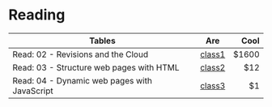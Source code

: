# Reading

| Tables   |      Are      |  Cool |
|----------|:-------------:|------:|
| Read: 02 - Revisions and the Cloud |  [class1](Read02) | $1600 |
| Read: 03 - Structure web pages with HTML | [class2](Read03)      |   $12 |
| Read: 04 - Dynamic web pages with JavaScript | [class3](Rea04) |    $1 |
